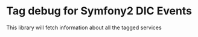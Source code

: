 # Tag debug for Symfony2 DIC Events

This library will fetch information about all the tagged services

